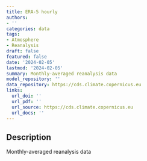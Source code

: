```yaml
---
title: ERA-5 hourly
authors:
- ''
categories: data
tags:
- Atmosphere
- Reanalysis
draft: false
featured: false
date: '2024-02-05'
lastmod: '2024-02-05'
summary: Monthly-averaged reanalysis data
model_repository: ''
data_repository: https://cds.climate.copernicus.eu
links:
  url_doi: ''
  url_pdf: ''
  url_source: https://cds.climate.copernicus.eu
  url_docs: ''
---
```


## Description

Monthly-averaged reanalysis data

